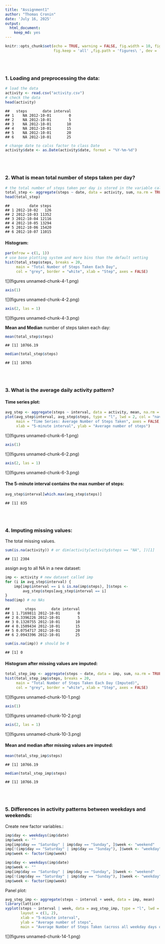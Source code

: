 ```yaml
---
title: "Assignment1"
author: "Thomas Cronin"
date: 'July 16, 2025'
output:
  html_document:
    keep_md: yes
---
```



```r
knitr::opts_chunk$set(echo = TRUE, warning = FALSE, fig.width = 10, fig.height = 5,
                      fig.keep = 'all' ,fig.path = 'figures\ ', dev = 'png')
```

<br><br>

### 1. Loading and preprocessing the data:

```r
# load the data
activity <- read.csv("activity.csv")
# check the data
head(activity)
```

```
##   steps       date interval
## 1    NA 2012-10-01        0
## 2    NA 2012-10-01        5
## 3    NA 2012-10-01       10
## 4    NA 2012-10-01       15
## 5    NA 2012-10-01       20
## 6    NA 2012-10-01       25
```

```r
# change date to calss factor to class Date
activity$date <- as.Date(activity$date, format = "%Y-%m-%d")
```

<br><br>

### 2. What is mean total number of steps taken per day?

```r
# the total number of steps taken per day is stored in the variable called "total_step"
total_step <- aggregate(steps ~ date, data = activity, sum, na.rm = TRUE)
head(total_step)
```

```
##         date steps
## 1 2012-10-02   126
## 2 2012-10-03 11352
## 3 2012-10-04 12116
## 4 2012-10-05 13294
## 5 2012-10-06 15420
## 6 2012-10-07 11015
```

#### Histogram:

```r
par(mfrow = c(1, 1))
# use base plotting system and more bins than the default setting
hist(total_step$steps, breaks = 20, 
     main = "Total Number of Steps Taken Each Day",
     col = "grey", border = "white", xlab = "Step", axes = FALSE)
```

![](figures unnamed-chunk-4-1.png)<!-- -->

```r
axis(1)
```

![](figures unnamed-chunk-4-2.png)<!-- -->

```r
axis(2, las = 1)
```

![](figures unnamed-chunk-4-3.png)<!-- -->

**Mean and Median** number of steps taken each day:

```r
mean(total_step$steps)
```

```
## [1] 10766.19
```

```r
median(total_step$steps)
```

```
## [1] 10765
```

<br><br>

### 3. What is the average daily activity pattern?

#### Time series plot:

```r
avg_step <- aggregate(steps ~ interval, data = activity, mean, na.rm = TRUE)
plot(avg_step$interval, avg_step$steps, type = "l", lwd = 2, col = "navy",
     main = "Time Series: Average Number of Steps Taken", axes = FALSE,
     xlab = "5-minute interval", ylab = "Average number of steps")
```

![](figures unnamed-chunk-6-1.png)<!-- -->

```r
axis(1)
```

![](figures unnamed-chunk-6-2.png)<!-- -->

```r
axis(2, las = 1)
```

![](figures unnamed-chunk-6-3.png)<!-- -->

#### The 5-minute interval contains the max number of steps:

```r
avg_step$interval[which.max(avg_step$steps)]
```

```
## [1] 835
```

<br><br>

### 4. Imputing missing values:

The total missing values.

```r
sum(is.na(activity)) # or dim(activity[activity$steps == "NA", ])[1]
```

```
## [1] 2304
```

assign avg to all NA in a new dataset:

```r
imp <- activity # new dataset called imp
for (i in avg_step$interval) {
    imp[imp$interval == i & is.na(imp$steps), ]$steps <- 
        avg_step$steps[avg_step$interval == i]
}
head(imp) # no NAs
```

```
##       steps       date interval
## 1 1.7169811 2012-10-01        0
## 2 0.3396226 2012-10-01        5
## 3 0.1320755 2012-10-01       10
## 4 0.1509434 2012-10-01       15
## 5 0.0754717 2012-10-01       20
## 6 2.0943396 2012-10-01       25
```

```r
sum(is.na(imp)) # should be 0
```

```
## [1] 0
```

#### Histogram after missing values are imputed:

```r
total_step_imp <- aggregate(steps ~ date, data = imp, sum, na.rm = TRUE)
hist(total_step_imp$steps, breaks = 20, 
     main = "Total Number of Steps Taken Each Day (Imputed)",
     col = "grey", border = "white", xlab = "Step", axes = FALSE)
```

![](figures unnamed-chunk-10-1.png)<!-- -->

```r
axis(1)
```

![](figures unnamed-chunk-10-2.png)<!-- -->

```r
axis(2, las = 1)
```

![](figures unnamed-chunk-10-3.png)<!-- -->

#### Mean and median after missing values are imputed:

```r
mean(total_step_imp$steps)
```

```
## [1] 10766.19
```

```r
median(total_step_imp$steps)
```

```
## [1] 10766.19
```
<br><br>

### 5. Differences in activity patterns between weekdays and weekends:

Create new factor variables.:

```r
imp$day <- weekdays(imp$date)
imp$week <- ""
imp[imp$day == "Saturday" | imp$day == "Sunday", ]$week <- "weekend"
imp[!(imp$day == "Saturday" | imp$day == "Sunday"), ]$week <- "weekday"
imp$week <- factor(imp$week)
```


```r
imp$day <- weekdays(imp$date)
imp$week <- ""
imp[imp$day == "Saturday" | imp$day == "Sunday", ]$week <- "weekend"
imp[!(imp$day == "Saturday" | imp$day == "Sunday"), ]$week <- "weekday"
imp$week <- factor(imp$week)
```

Panel plot:


```r
avg_step_imp <- aggregate(steps ~ interval + week, data = imp, mean)
library(lattice)
xyplot(steps ~ interval | week, data = avg_step_imp, type = "l", lwd = 2,
       layout = c(1, 2), 
       xlab = "5-minute interval", 
       ylab = "Average number of steps",
       main = "Average Number of Steps Taken (across all weekday days or weekend days)")
```

![](figures unnamed-chunk-14-1.png)<!-- -->
